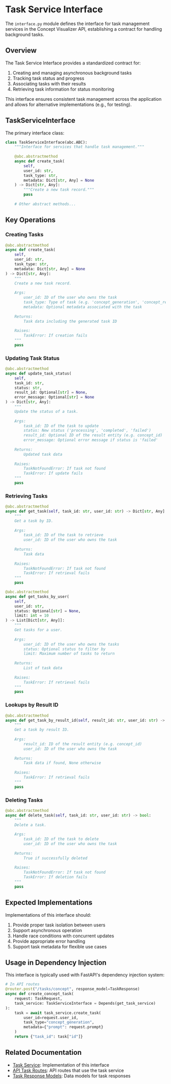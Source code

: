 # Task Service Interface

The `interface.py` module defines the interface for task management services in the Concept Visualizer API, establishing a contract for handling background tasks.

## Overview

The Task Service Interface provides a standardized contract for:

1. Creating and managing asynchronous background tasks
2. Tracking task status and progress
3. Associating tasks with their results
4. Retrieving task information for status monitoring

This interface ensures consistent task management across the application and allows for alternative implementations (e.g., for testing).

## TaskServiceInterface

The primary interface class:

```python
class TaskServiceInterface(abc.ABC):
    """Interface for services that handle task management."""
    
    @abc.abstractmethod
    async def create_task(
        self, 
        user_id: str, 
        task_type: str, 
        metadata: Dict[str, Any] = None
    ) -> Dict[str, Any]:
        """Create a new task record."""
        pass
    
    # Other abstract methods...
```

## Key Operations

### Creating Tasks

```python
@abc.abstractmethod
async def create_task(
    self, 
    user_id: str, 
    task_type: str, 
    metadata: Dict[str, Any] = None
) -> Dict[str, Any]:
    """
    Create a new task record.
    
    Args:
        user_id: ID of the user who owns the task
        task_type: Type of task (e.g. 'concept_generation', 'concept_refinement')
        metadata: Optional metadata associated with the task
            
    Returns:
        Task data including the generated task ID
        
    Raises:
        TaskError: If creation fails
    """
    pass
```

### Updating Task Status

```python
@abc.abstractmethod
async def update_task_status(
    self,
    task_id: str,
    status: str,
    result_id: Optional[str] = None,
    error_message: Optional[str] = None
) -> Dict[str, Any]:
    """
    Update the status of a task.
    
    Args:
        task_id: ID of the task to update
        status: New status ('processing', 'completed', 'failed')
        result_id: Optional ID of the result entity (e.g. concept_id)
        error_message: Optional error message if status is 'failed'
        
    Returns:
        Updated task data
        
    Raises:
        TaskNotFoundError: If task not found
        TaskError: If update fails
    """
    pass
```

### Retrieving Tasks

```python
@abc.abstractmethod
async def get_task(self, task_id: str, user_id: str) -> Dict[str, Any]:
    """
    Get a task by ID.
    
    Args:
        task_id: ID of the task to retrieve
        user_id: ID of the user who owns the task
        
    Returns:
        Task data
        
    Raises:
        TaskNotFoundError: If task not found
        TaskError: If retrieval fails
    """
    pass
```

```python
@abc.abstractmethod
async def get_tasks_by_user(
    self, 
    user_id: str, 
    status: Optional[str] = None,
    limit: int = 10
) -> List[Dict[str, Any]]:
    """
    Get tasks for a user.
    
    Args:
        user_id: ID of the user who owns the tasks
        status: Optional status to filter by
        limit: Maximum number of tasks to return
        
    Returns:
        List of task data
        
    Raises:
        TaskError: If retrieval fails
    """
    pass
```

### Lookups by Result ID

```python
@abc.abstractmethod
async def get_task_by_result_id(self, result_id: str, user_id: str) -> Optional[Dict[str, Any]]:
    """
    Get a task by result ID.
    
    Args:
        result_id: ID of the result entity (e.g. concept_id)
        user_id: ID of the user who owns the task
        
    Returns:
        Task data if found, None otherwise
        
    Raises:
        TaskError: If retrieval fails
    """
    pass
```

### Deleting Tasks

```python
@abc.abstractmethod
async def delete_task(self, task_id: str, user_id: str) -> bool:
    """
    Delete a task.
    
    Args:
        task_id: ID of the task to delete
        user_id: ID of the user who owns the task
        
    Returns:
        True if successfully deleted
        
    Raises:
        TaskNotFoundError: If task not found
        TaskError: If deletion fails
    """
    pass
```

## Expected Implementations

Implementations of this interface should:

1. Provide proper task isolation between users
2. Support asynchronous operation
3. Handle race conditions with concurrent updates
4. Provide appropriate error handling
5. Support task metadata for flexible use cases

## Usage in Dependency Injection

This interface is typically used with FastAPI's dependency injection system:

```python
# In API routes
@router.post("/tasks/concept", response_model=TaskResponse)
async def create_concept_task(
    request: TaskRequest,
    task_service: TaskServiceInterface = Depends(get_task_service)
):
    task = await task_service.create_task(
        user_id=request.user_id,
        task_type="concept_generation",
        metadata={"prompt": request.prompt}
    )
    return {"task_id": task["id"]}
```

## Related Documentation

- [Task Service](service.md): Implementation of this interface
- [API Task Routes](../../api/routes/task/routes.md): API routes that use the task service
- [Task Response Models](../../models/task/response.md): Data models for task responses 